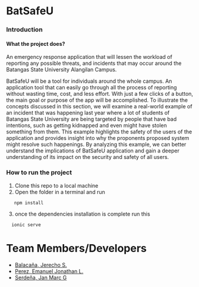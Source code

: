 # BatSafeU

### Introduction

#### What the project does?
An emergency response application that will lessen the workload of reporting any possible threats, and incidents that may occur around the Batangas State University Alangilan Campus. 

BatSafeU will be a tool for individuals around the whole campus. An application tool that can easily go through all the process of reporting without wasting time, cost, and less effort. With just a few clicks of a button, the main goal or purpose of the app will be accomplished.  To illustrate the concepts discussed in this section, we will examine a real-world example of an incident that was happening last year where a lot of students of Batangas State University are being targeted by people that have bad intentions, such as getting kidnapped and even might have stolen something from them. This example highlights the safety of the users of the application and provides insight into why the proponents proposed system might resolve such happenings. By analyzing this example, we can better understand the implications of BatSafeU application and gain a deeper understanding of its impact on the security and safety of all users. 

### How to run the project
1. Clone this repo to a local machine
2. Open the folder in a terminal and run
``` npm
   npm install
```
3. once the dependencies installation is complete run this
``` npm
  ionic serve
``` 

# Team Members/Developers
+ [Balacaña, Jerecho S.]()
+ [Perez, Emanuel Jonathan L.](https://github.com/EJPerez1)
+ [Serdeña, Jan Marc G](https://github.com/jeh-ehm)
